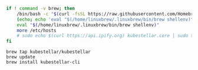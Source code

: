 <!--brew-install-start-->
``` {.bash .hide-me}
if ! command -v brew; then
    /bin/bash -c "$(curl -fsSL https://raw.githubusercontent.com/Homebrew/install/HEAD/install.sh)"
    (echo; echo 'eval "$(/home/linuxbrew/.linuxbrew/bin/brew shellenv)"') >> /home/runner/.bashrc
    eval "$(/home/linuxbrew/.linuxbrew/bin/brew shellenv)"
    more /etc/hosts
    # sudo echo $(curl https://api.ipify.org) kubestellar.core | sudo tee -a /etc/host
fi
```
```shell
brew tap kubestellar/kubestellar
brew update
brew install kubestellar-cli
```
<!--brew-install-end-->
